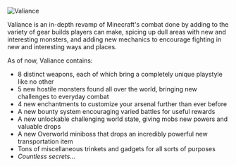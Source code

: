 ![Valiance](https://github.com/user-attachments/assets/bf4a1651-ed4f-4126-903b-f0ef2405fa0b)

Valiance is an in-depth revamp of Minecraft's combat done by adding to the variety of gear builds players can make, spicing up dull areas with new and interesting monsters, and adding new mechanics to encourage fighting in new and interesting ways and places.

 As of now, Valiance contains:
- 8 distinct weapons, each of which bring a completely unique playstyle like no other
- 5 new hostile monsters found all over the world, bringing new challenges to everyday combat
- 4 new enchantments to customize your arsenal further than ever before
- A new bounty system encouraging varied battles for useful rewards
- A new unlockable challenging world state, giving mobs new powers and valuable drops
- A new Overworld miniboss that drops an incredibly powerful new transportation item
- Tons of miscellaneous trinkets and gadgets for all sorts of purposes
- _Countless secrets..._
